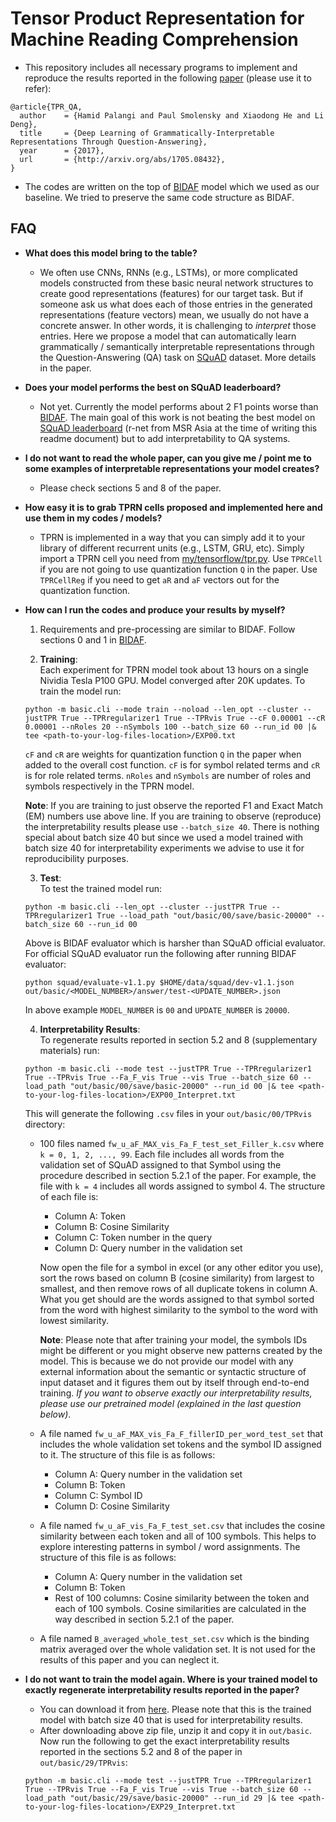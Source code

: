 # Tensor Product Representation for Machine Reading Comprehension
- This repository includes all necessary programs to implement and reproduce the results reported in the following [paper](http://arxiv.org/abs/1705.08432) (please use it to refer):
```
@article{TPR_QA,
  author    = {Hamid Palangi and Paul Smolensky and Xiaodong He and Li Deng},
  title     = {Deep Learning of Grammatically-Interpretable Representations Through Question-Answering},
  year      = {2017},
  url       = {http://arxiv.org/abs/1705.08432},
}
```
- The codes are written on the top of [BIDAF](https://github.com/allenai/bi-att-flow) model which we used as our baseline. We tried to preserve the same code structure as BIDAF.

## FAQ
- **What does this model bring to the table?**
  - We often use CNNs, RNNs (e.g., LSTMs), or more complicated models constructed from these basic neural network structures to create good representations (features) for our target task. But if someone ask us what does each of those entries in the generated representations (feature vectors) mean, we usually do not have a concrete answer. In other words, it is challenging to *interpret* those entries. Here we propose a model that can automatically learn grammatically / semantically interpretable representations through the Question-Answering (QA) task on [SQuAD](https://rajpurkar.github.io/SQuAD-explorer/) dataset. More details in the paper. 

- **Does your model performs the best on SQuAD leaderboard?**
  - Not yet. Currently the model performs about 2 F1 points worse than [BIDAF](https://github.com/allenai/bi-att-flow). The main goal of this work is not beating the best model on [SQuAD leaderboard](https://rajpurkar.github.io/SQuAD-explorer/) (r-net from MSR Asia at the time of writing this readme document) but to add interpretability to QA systems.

- **I do not want to read the whole paper, can you give me / point me to some examples of interpretable representations your model creates?**
  - Please check sections 5 and 8 of the paper.
  
- **How easy it is to grab TPRN cells proposed and implemented here and use them in my codes / models?**
  - TPRN is implemented in a way that you can simply add it to your library of different recurrent units (e.g., LSTM, GRU, etc). Simply import a TPRN cell you need from [my/tensorflow/tpr.py](my/tensorflow/tpr.py). Use `TPRCell` if you are not going to use quantization function `Q` in the paper. Use `TPRCellReg` if you need to get `aR` and `aF` vectors out for the quantization function. 

- **How can I run the codes and produce your results by myself?**
  1. Requirements and pre-processing are similar to BIDAF. Follow sections 0 and 1 in [BIDAF](https://github.com/allenai/bi-att-flow). 
  
  2. **Training**:  
  Each experiment for TPRN model took about 13 hours on a single Nividia Tesla P100 GPU. Model converged after 20K updates. To train the model run:
  ```
  python -m basic.cli --mode train --noload --len_opt --cluster --justTPR True --TPRregularizer1 True --TPRvis True --cF 0.00001 --cR 0.00001 --nRoles 20 --nSymbols 100 --batch_size 60 --run_id 00 |& tee <path-to-your-log-files-location>/EXP00.txt
  ```
  `cF` and `cR` are weights for quantization function `Q` in the paper when added to the overall cost function. `cF` is for symbol related terms and `cR` is for role related terms. `nRoles` and `nSymbols` are number of roles and symbols respectively in the TPRN model.
  
    **Note**: If you are training to just observe the reported F1 and Exact Match (EM) numbers use above line. If you are training to observe (reproduce) the interpretability results please use `--batch_size 40`. There is nothing special about batch size 40 but since we used a model trained with batch size 40 for interpretability experiments we advise to use it for reproducibility purposes.
  
  3. **Test**:  
  To test the trained model run:
  ```
  python -m basic.cli --len_opt --cluster --justTPR True --TPRregularizer1 True --load_path "out/basic/00/save/basic-20000" --batch_size 60 --run_id 00
  ```
  Above is BIDAF evaluator which is harsher than SQuAD official evaluator. For official SQuAD evaluator run the following after running BIDAF evaluator:
  ```
  python squad/evaluate-v1.1.py $HOME/data/squad/dev-v1.1.json out/basic/<MODEL_NUMBER>/answer/test-<UPDATE_NUMBER>.json
  ```
  In above example `MODEL_NUMBER` is `00` and `UPDATE_NUMBER` is `20000`.
  
  4. **Interpretability Results**:  
  To regenerate results reported in section 5.2 and 8 (supplementary materials) run:
  ```
  python -m basic.cli --mode test --justTPR True --TPRregularizer1 True --TPRvis True --Fa_F_vis True --vis True --batch_size 60 --load_path "out/basic/00/save/basic-20000" --run_id 00 |& tee <path-to-your-log-files-location>/EXP00_Interpret.txt
  ```
  This will generate the following `.csv` files in your `out/basic/00/TPRvis` directory: 
    - 100 files named `fw_u_aF_MAX_vis_Fa_F_test_set_Filler_k.csv` where `k = 0, 1, 2, ..., 99`. Each file includes all words from the validation set of SQuAD assigned to that Symbol using the procedure described in section 5.2.1 of the paper. For example, the file with `k = 4` includes all words assigned to symbol 4. The structure of each file is: 
      - Column A: Token
      - Column B: Cosine Similarity
      - Column C: Token number in the query
      - Column D: Query number in the validation set

      Now open the file for a symbol in excel (or any other editor you use), sort the rows based on column B (cosine similarity) from largest to smallest, and then remove rows of all duplicate tokens in column A. What you get should are the words assigned to that symbol sorted from the word with highest similarity to the symbol to the word with lowest similarity.  

      **Note**: Please note that after training your model, the symbols IDs might be different or you might observe new patterns created by the model. This is because we do not provide our model with any external information about the semantic or syntactic structure of input dataset and it figures them out by itself through end-to-end training. *If you want to observe exactly our interpretability results, please use our pretrained model (explained in the last question below)*.

   - A file named `fw_u_aF_MAX_vis_Fa_F_fillerID_per_word_test_set` that includes the whole validation set tokens and the symbol ID assigned to it. The structure of this file is as follows:
      - Column A: Query number in the validation set
      - Column B: Token
      - Column C: Symbol ID
      - Column D: Cosine Similarity
      
  - A file named `fw_u_aF_vis_Fa_F_test_set.csv` that includes the cosine similarity between each token and all of 100 symbols. This helps to explore interesting patterns in symbol / word assignments. The structure of this file is as follows:
      - Column A: Query number in the validation set
      - Column B: Token
      - Rest of 100 columns: Cosine similarity between the token and each of 100 symbols. Cosine similarities are calculated in the way described in section 5.2.1 of the paper.
      
  - A file named `B_averaged_whole_test_set.csv` which is the binding matrix averaged over the whole validation set. It is not used for the results of this paper and you can neglect it. 
      
- **I do not want to train the model again. Where is your trained model to exactly regenerate interpretability results reported in the paper?**
  - You can download it from [here](https://www.dropbox.com/s/a4j5ob40spgptr8/29.zip?dl=0). Please note that this is the trained model with batch size 40 that is used for interpretability results. 
  - After downloading above zip file, unzip it and copy it in `out/basic`. Now run the following to get the exact interpretability results reported in the sections 5.2 and 8 of the paper in `out/basic/29/TPRvis`:
  ```
  python -m basic.cli --mode test --justTPR True --TPRregularizer1 True --TPRvis True --Fa_F_vis True --vis True --batch_size 60 --load_path "out/basic/29/save/basic-20000" --run_id 29 |& tee <path-to-your-log-files-location>/EXP29_Interpret.txt
  ```
  
